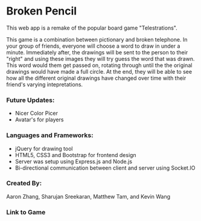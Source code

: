 # Broken Pencil

This web app is a remake of the popular board game "Telestrations".

This game is a combination between pictionary and broken telephone. In your group of friends, everyone will choose a word to draw in under a minute. Immediately after, the drawings will be sent to the person to their "right" and using these images they will try guess the word that was drawn. This word would them get passed on, rotating through until the the original drawings would have made a full circle. At the end, they will be able to see how all the different original drawings have changed over time with their friend's varying intepretations. 

### Future Updates:
  - Nicer Color Picer
  - Avatar's for players

### Languages and Frameworks:

- jQuery for drawing tool
- HTML5, CSS3 and Bootstrap for frontend design
- Server was setup using Express.js and Node.js
- Bi-directional communication between client and server using Socket.IO

### Created By: 
Aaron Zhang, Sharujan Sreekaran, Matthew Tam, and Kevin Wang

### Link to Game

